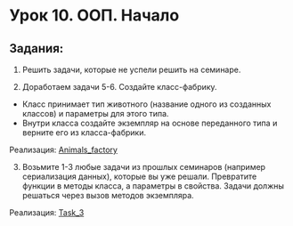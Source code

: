 # Урок 10. ООП. Начало

## Задания:

1. Решить задачи, которые не успели решить на семинаре.

2. Доработаем задачи 5-6. Создайте класс-фабрику. 
* Класс принимает тип животного (название одного из созданных классов) и параметры для этого типа. 
* Внутри класса создайте экземпляр на основе переданного типа и верните его из класса-фабрики.

Реализация:
[Animals_factory](https://github.com/MikhailAkulov/intoTheDepthsOfPython/blob/main/pythonHomeWork_10/animals.py)

3. Возьмите 1-3 любые задачи из прошлых семинаров (например сериализация данных), которые вы уже решали. Превратите функции в методы класса, а параметры в свойства. Задачи должны решаться через вызов методов экземпляра. 

Реализация:
[Task_3](https://github.com/MikhailAkulov/intoTheDepthsOfPython/blob/main/pythonHomeWork_10/task_3.py)